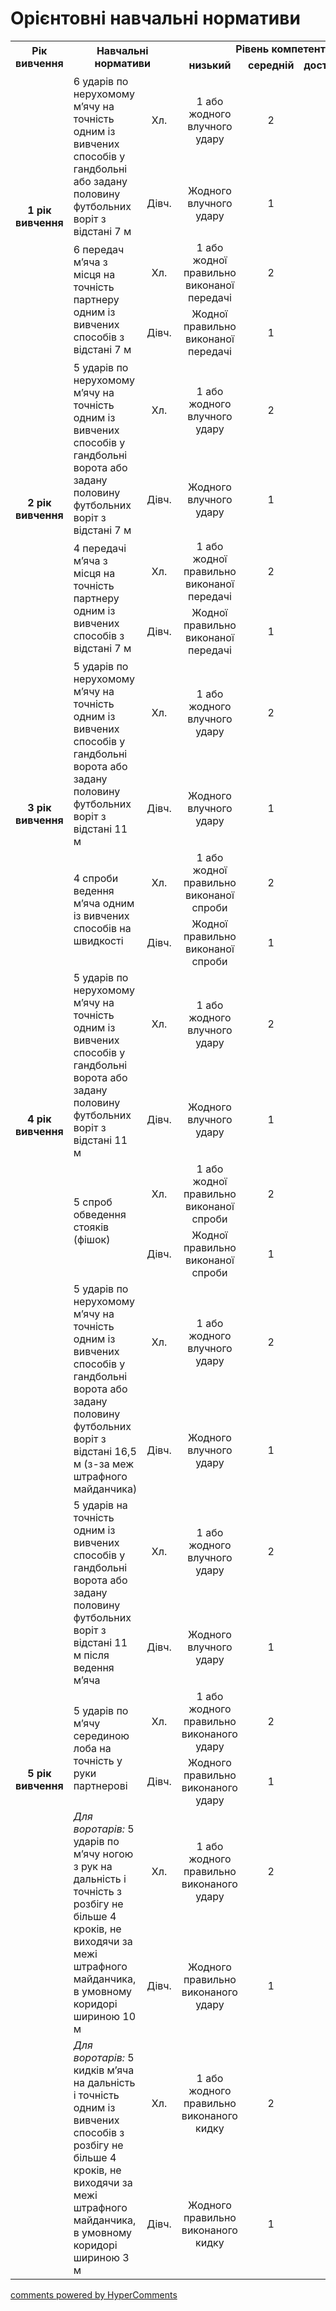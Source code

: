 <div id="hypercomments_widget" class="js-hypercomments-widget invisible"></div>


Орієнтовні навчальні нормативи
=============================

<table>
<tbody>
<tr>
<td rowspan="2" align="center"><b>Рік вивчення</b></td>
<td rowspan="2" colspan="2" align="center"><b>Навчальні нормативи</b></td>
<td colspan="4" align="center"><b>Рівень компетентності</b></td>
</tr>
<tr class="odd">
<td align="center"><b>низький</b></td>
<td align="center"><b>середній</b></td>
<td align="center"><b>достатній</b></td>
<td align="center"><b>високий</b></td>
</tr>
<tr class="even">
<td rowspan="4" align="center"><b>1 рік вивчення</b></td>
<td rowspan="2">6 ударів по нерухомому м’ячу на точність одним із вивчених способів у гандбольні або задану половину футбольних воріт з відстані 7 м</td>
<td align="center">Хл.</td>
<td align="center">1 або жодного влучного удару</td>
<td align="center">2</td>
<td align="center">3</td>
<td align="center">4-6</td>
</tr>
<tr class="odd">
<td align="center">Дівч.</td>
<td align="center">Жодного влучного удару</td>
<td align="center">1</td>
<td align="center">2</td>
<td align="center">3-6</td>
</tr>
<tr class="even">
<td rowspan="2">6 передач м’яча з місця на точність партнеру одним із вивчених способів з відстані 7 м</td>
<td align="center">Хл.</td>
<td align="center">1 або жодної правильно виконаної передачі</td>
<td align="center">2</td>
<td align="center">3</td>
<td align="center">4-6</td>
</tr>
<tr class="odd">
<td align="center">Дівч.</td>
<td align="center">Жодної правильно виконаної передачі</td>
<td align="center">1</td>
<td align="center">2</td>
<td align="center">3-6</td>
</tr>
<tr class="even">
<td rowspan="4" align="center"><b>2 рік вивчення</b></td>
<td rowspan="2">5 ударів по нерухомому м’ячу на точність одним із вивчених способів у гандбольні ворота або задану половину футбольних воріт з відстані 7 м</td>
<td align="center">Хл.</td>
<td align="center">1 або жодного влучного удару</td>
<td align="center">2</td>
<td align="center">3</td>
<td align="center">4-5</td>
</tr>
<tr class="odd">
<td align="center">Дівч.</td>
<td align="center">Жодного влучного удару</td>
<td align="center">1</td>
<td align="center">2</td>
<td align="center">3-5</td>
</tr>
<tr class="even">
<td rowspan="2">4 передачі м’яча з місця на точність партнеру одним із вивчених способів з відстані 7 м</td>
<td align="center">Хл.</td>
<td align="center">1 або жодної правильно виконаної передачі</td>
<td align="center">2</td>
<td align="center">3</td>
<td align="center">4-5</td>
</tr>
<tr class="odd">
<td align="center">Дівч.</td>
<td align="center">Жодної правильно виконаної передачі</td>
<td align="center">1</td>
<td align="center">2</td>
<td align="center">3-5</td>
</tr>
<tr class="even">
<td rowspan="4" align="center"><b>3 рік вивчення</b></td>
<td rowspan="2">5 ударів по нерухомому м’ячу на точність одним із вивчених способів у гандбольні ворота або задану половину футбольних воріт з відстані 11 м</td>
<td align="center">Хл.</td>
<td align="center">1 або жодного влучного удару</td>
<td align="center">2</td>
<td align="center">3</td>
<td align="center">4-6</td>
</tr>
<tr class="odd">
<td align="center">Дівч.</td>
<td align="center">Жодного влучного удару</td>
<td align="center">1</td>
<td align="center">2</td>
<td align="center">3-6</td>
</tr>
<tr class="even">
<td rowspan="2">4 спроби ведення м’яча одним із вивчених способів на швидкості</td>
<td align="center">Хл.</td>
<td align="center">1 або жодної правильно виконаної спроби</td>
<td align="center">2</td>
<td align="center">3</td>
<td align="center">4-5</td>
</tr>
<tr class="odd">
<td align="center">Дівч.</td>
<td align="center">Жодної правильно виконаної спроби</td>
<td align="center">1</td>
<td align="center">2</td>
<td align="center">3-5</td>
</tr>
<tr class="even">
<td rowspan="4" align="center"><b>4 рік вивчення</b></td>
<td rowspan="2">5 ударів по нерухомому м’ячу на точність одним із вивчених способів у гандбольні ворота або задану половину футбольних воріт з відстані 11 м</td>
<td align="center">Хл.</td>
<td align="center">1 або жодного влучного удару</td>
<td align="center">2</td>
<td align="center">3</td>
<td align="center">4-5</td>
</tr>
<tr class="odd">
<td align="center">Дівч.</td>
<td align="center">Жодного влучного удару</td>
<td align="center">1</td>
<td align="center">2</td>
<td align="center">3-5</td>
</tr>
<tr class="even">
<td rowspan="2">5 спроб обведення стояків (фішок)</td>
<td align="center">Хл.</td>
<td align="center">1 або жодної правильно виконаної спроби</td>
<td align="center">2</td>
<td align="center">3</td>
<td align="center">4-5</td>
</tr>
<tr class="odd">
<td align="center">Дівч.</td>
<td align="center">Жодної правильно виконаної спроби</td>
<td align="center">1</td>
<td align="center">2</td>
<td align="center">3-5</td>
</tr>
<tr class="even">
<td rowspan="10" align="center"><b>5 рік вивчення</b></td>
<td rowspan="2">5 ударів по нерухомому м’ячу на точність одним із вивчених способів у гандбольні ворота або задану половину футбольних воріт з відстані 16,5 м (з-за меж штрафного майданчика)</td>
<td align="center">Хл.</td>
<td align="center">1 або жодного влучного удару</td>
<td align="center">2</td>
<td align="center">3</td>
<td align="center">4-5</td>
</tr>
<tr class="odd">
<td align="center">Дівч.</td>
<td align="center">Жодного влучного удару</td>
<td align="center">1</td>
<td align="center">2</td>
<td align="center">3-5</td>
</tr>
<tr class="even">
<td rowspan="2">5 ударів на точність одним із вивчених способів у гандбольні ворота або задану половину футбольних воріт з відстані 11 м після ведення м’яча</td>
<td align="center">Хл.</td>
<td align="center">1 або жодного влучного удару</td>
<td align="center">2</td>
<td align="center">3</td>
<td align="center">4-5</td>
</tr>
<tr class="odd">
<td align="center">Дівч.</td>
<td align="center">Жодного влучного удару</td>
<td align="center">1</td>
<td align="center">2</td>
<td align="center">3-5</td>
</tr>
<tr class="even">
<td rowspan="2">5 ударів по м’ячу серединою лоба на точність у руки партнерові</td>
<td align="center">Хл.</td>
<td align="center">1 або жодного правильно виконаного удару</td>
<td align="center">2</td>
<td align="center">3</td>
<td align="center">4-5</td>
</tr>
<tr class="odd">
<td align="center">Дівч.</td>
<td align="center">Жодного правильно виконаного удару</td>
<td align="center">1</td>
<td align="center">2</td>
<td align="center">3-5</td>
</tr>
<tr class="even">
<td rowspan="2"><i>Для воротарів:</i> 5 ударів по м’ячу ногою з рук на дальність і точність з розбігу не більше 4 кроків, не виходячи за межі штрафного майданчика, в умовному коридорі шириною 10 м</td>
<td align="center">Хл.</td>
<td align="center">1 або жодного правильно виконаного удару</td>
<td align="center">2</td>
<td align="center">3</td>
<td align="center">4-5</td>
</tr>
<tr class="odd">
<td align="center">Дівч.</td>
<td align="center">Жодного правильно виконаного удару</td>
<td align="center">1</td>
<td align="center">2</td>
<td align="center">3-5</td>
</tr>
<tr class="even">
<td rowspan="2"><i>Для воротарів:</i> 5 кидків м’яча на дальність і точність одним із вивчених способів з розбігу не більше 4 кроків, не виходячи за межі штрафного майданчика, в умовному коридорі шириною 3 м</td>
<td align="center">Хл.</td>
<td align="center">1 або жодного правильно виконаного кидку</td>
<td align="center">2</td>
<td align="center">3</td>
<td align="center">4-5</td>
</tr>
<tr class="odd">
<td align="center">Дівч.</td>
<td align="center">Жодного правильно виконаного кидку</td>
<td align="center">1</td>
<td align="center">2</td>
<td align="center">3-5</td>
</tr>
</tbody>
</table>

<div class="js-hypercomments-container">
    <a href="http://hypercomments.com" class="hc-link" title="comments widget">comments powered by HyperComments</a>
</div>